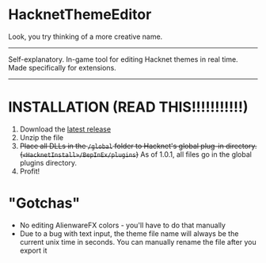 # HacknetThemeEditor
Look, you try thinking of a more creative name.

---

Self-explanatory. In-game tool for editing Hacknet themes in real time. Made specifically for extensions.

---

# INSTALLATION (READ THIS!!!!!!!!!!!)
1. Download the [latest release](https://github.com/AutumnRivers/HacknetThemeEditor/releases)
2. Unzip the file
3. ~~Place all DLLs in the `/global` folder to Hacknet's global plug-in directory. (`<HacknetInstall>/BepInEx/plugins`)~~ As of 1.0.1, all files go in the global plugins directory.
4. Profit!

# "Gotchas"
* No editing AlienwareFX colors - you'll have to do that manually
* Due to a bug with text input, the theme file name will always be the current unix time in seconds. You can manually rename the file after you export it